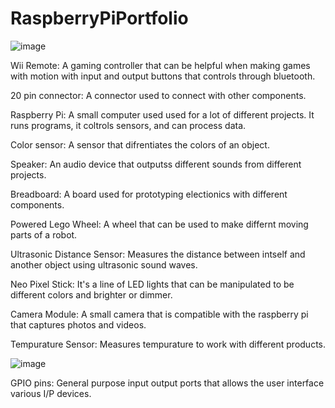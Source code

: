 # RaspberryPiPortfolio

![image](https://github.com/user-attachments/assets/d8ebaf6d-8365-4243-9a3b-1a1bf755bbe9)

Wii Remote: A gaming controller that can be helpful when making games with motion with input and output buttons that controls through bluetooth.

20 pin connector: A connector used to connect with other components.

Raspberry Pi: A small computer used used for a lot of different projects. It runs programs, it coltrols sensors, and can process data.

Color sensor: A sensor that difrentiates the colors of an object.

Speaker: An audio device that outputss different sounds from different projects.

Breadboard: A board used for prototyping electionics with different components.

Powered Lego Wheel: A wheel that can be used to make differnt moving parts of a robot.

Ultrasonic Distance Sensor: Measures the distance between intself and another object using ultrasonic sound waves.

Neo Pixel Stick: It's a line of LED lights that can be manipulated to be different colors and brighter or dimmer. 

Camera Module: A small camera that is compatible with the raspberry pi that captures photos and videos.

Tempurature Sensor: Measures tempurature to work with different products.

![image](https://github.com/user-attachments/assets/558bfe69-f37b-4439-bd34-58a40a4c06f7)

GPIO pins: General purpose input output ports that allows the user interface various I/P devices.

